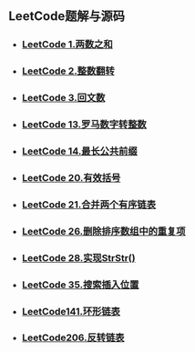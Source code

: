 ## LeetCode题解与源码

- ###  [LeetCode 1.两数之和](./leetcode1.md)
- ### [LeetCode 2.整数翻转](./leetcode2.md)
- ### [LeetCode 3.回文数](./leetcode3.md)
- ### [LeetCode 13.罗马数字转整数](./leetcode13.md)
- ### [LeetCode 14.最长公共前缀](./leetcode14.md)
- ### [LeetCode 20.有效括号](./leetcode20.md)
- ### [LeetCode 21.合并两个有序链表](./leetcode21.md)
- ### [LeetCode 26.删除排序数组中的重复项](./leetcode26.md)
- ### [LeetCode 28.实现StrStr()](./leetcode28.md)
- ### [LeetCode 35.搜索插入位置](./leetcode35.md)
- ### [LeetCode141.环形链表](./leetcode141.md)
- ### [LeetCode206.反转链表](./leetcode206.md)

